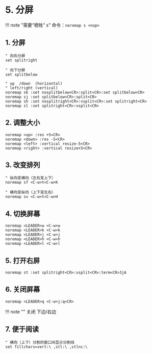 # 5. 分屏

!!! note "需要“牺牲” s"
    命令：`noremap s <nop>`

## 1. 分屏

```
" 向右分屏
set splitright

" 向下分屏
set splitbelow

" up  /down  (horizontal)
" left/right (vertical)
noremap sk :set nosplitbelow<CR>:split<CR>:set splitbelow<CR>
noremap sj :set splitbelow<CR>:split<CR>
noremap sh :set nosplitright<CR>:vsplit<CR>:set splitright<CR>
noremap sl :set splitright<CR>:vsplit<CR>
```

## 2. 调整大小

```
noremap <up> :res +5<CR>
noremap <down> :res -5<CR>
noremap <left> :vertical resize-5<CR>
noremap <right> :vertical resize+5<CR>
```

## 3. 改变排列

```
" 纵向变横向（左右变上下）
noremap sf <C-w>t<C-w>K

" 横向变纵向（上下变左右）
noremap sv <C-w>t<C-w>H
```

## 4. 切换屏幕

```
noremap <LEADER>w <C-w>w
noremap <LEADER>k <C-w>k
noremap <LEADER>j <C-w>j
noremap <LEADER>h <C-w>h
noremap <LEADER>l <C-w>l
```

## 5. 打开右屏

`noremap st :set splitright<CR>:vsplit<CR>:term<CR>3jA`

## 6. 关闭屏幕

`noremap <LEADER>q <C-w>j:q<CR>`

!!! note ""
    关闭 下边/右边

## 7. 便于阅读

```
" 横向（上下）分割的窗口间显示分割线
set fillchars=vert:\ ,stl:\ ,stlnc:\
```
